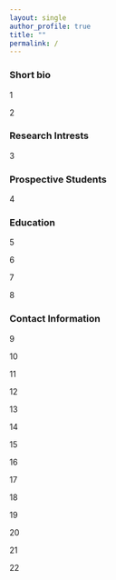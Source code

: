 ```yaml
---
layout: single
author_profile: true
title: ""
permalink: /
---
```


### Short bio

1

2

### Research Intrests

3

### Prospective Students

4

### Education

5

6

7

8

### Contact Information 

9

10

11

12

13

14

15 

16
 
17 

18 

19 

20

21

22
